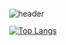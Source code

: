 ![header](https://capsule-render.vercel.app/api?type=Rounded&color=auto&height=120&section=header&text=Developer%20복영헌&fontSize=50)

[![Top Langs](https://github-readme-stats.vercel.app/api/top-langs/?username=bokka)](https://github.com/anuraghazra/github-readme-stats)
<!--
**bokkaa/bokkaa** is a ✨ _special_ ✨ repository because its `README.md` (this file) appears on your GitHub profile.

Here are some ideas to get you started:

- 🔭 I’m currently working on ...
- 🌱 I’m currently learning ...
- 👯 I’m looking to collaborate on ...
- 🤔 I’m looking for help with ...
- 💬 Ask me about ...
- 📫 How to reach me: ...
- 😄 Pronouns: ...
- ⚡ Fun fact: ...
-->
